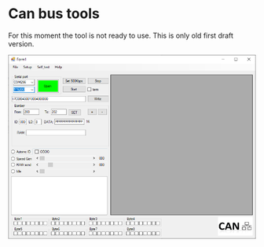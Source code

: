# Can bus tools

For this moment the tool is not ready to use. 
This is only old first draft version. 

![Pin connections](https://github.com/vanyap1/Can-Bus-Hacking-tool/blob/main/MainWindow.png)


